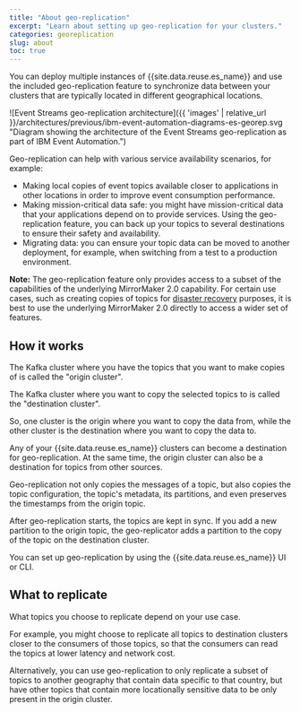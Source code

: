 ```yaml
---
title: "About geo-replication"
excerpt: "Learn about setting up geo-replication for your clusters."
categories: georeplication
slug: about
toc: true
---
```


You can deploy multiple instances of {{site.data.reuse.es_name}} and use the included geo-replication feature to synchronize data between your clusters that are typically located in different geographical locations. 

![Event Streams geo-replication architecture]({{ 'images' | relative_url }}/architectures/previous/ibm-event-automation-diagrams-es-georep.svg "Diagram showing the architecture of the Event Streams geo-replication as part of IBM Event Automation.")

Geo-replication can help with various service availability scenarios, for example:

* Making local copies of event topics available closer to applications in other locations in order to improve event consumption performance.
* Making mission-critical data safe: you might have mission-critical data that your applications depend on to provide services. Using the geo-replication feature, you can back up your topics to several destinations to ensure their safety and availability.
* Migrating data: you can ensure your topic data can be moved to another deployment, for example, when switching from a test to a production environment.

**Note:** The geo-replication feature only provides access to a subset of the capabilities of the underlying MirrorMaker 2.0 capability. For certain use cases, such as creating copies of topics for [disaster recovery](../disaster-recovery) purposes, it is best to use the underlying MirrorMaker 2.0 directly to access a wider set of features. 

## How it works

The Kafka cluster where you have the topics that you want to make copies of is called the "origin cluster".

The Kafka cluster where you want to copy the selected topics to is called the "destination cluster".

So, one cluster is the origin where you want to copy the data from, while the other cluster is the destination where you want to copy the data to.

Any of your {{site.data.reuse.es_name}} clusters can become a destination for geo-replication. At the same time, the origin cluster can also be a destination for topics from other sources.

Geo-replication not only copies the messages of a topic, but also copies the topic configuration, the topic's metadata, its partitions, and even preserves the timestamps from the origin topic.

After geo-replication starts, the topics are kept in sync. If you add a new partition to the origin topic, the geo-replicator adds a partition to the copy of the topic on the destination cluster.

You can set up geo-replication by using the {{site.data.reuse.es_name}} UI or CLI.

## What to replicate

What topics you choose to replicate depend on your use case. 

For example, you might choose to replicate all topics to destination clusters closer to the consumers of those topics, so that the consumers can read the topics at lower latency and network cost. 

Alternatively, you can use geo-replication to only replicate a subset of topics to another geography that contain data specific to that country, but have other topics that contain more locationally sensitive data to be only present in the origin cluster. 
